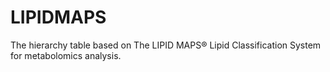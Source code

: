 # LIPIDMAPS
The hierarchy table based on The LIPID MAPS® Lipid Classification System for metabolomics analysis.
